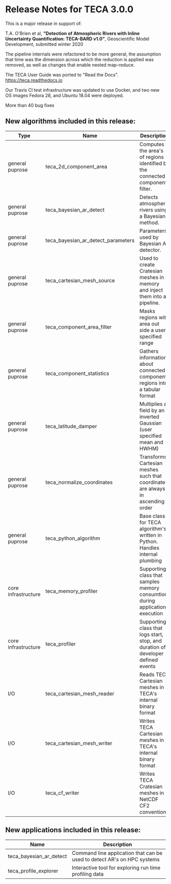 # Release Notes for TECA 3.0.0 #

This is a major release in support of:

  T.A. O'Brien et al, **"Detection of Atmospheric Rivers with Inline
  Uncertainty Quantification: TECA-BARD v1.0"**, Geoscientific Model
  Development, submitted winter 2020

The pipeline internals were refactored to be more general, the assumption that
time was the dimension across which the reduction is applied was removed, as
well as changes that enable nested map-reduce.

The TECA User Guide was ported to "Read the Docs". https://teca.readthedocs.io

Our Travis CI test infrastructure was updated to use Docker, and two new OS
images Fedora 28, and Ubuntu 18.04 were deployed.

More than 40 bug fixes

## New algorithms included in this release: ##

| Type                | Name                               | Description                                                                       |
|---------------------|------------------------------------|-----------------------------------------------------------------------------------|
| general puprose     | teca_2d_component_area             | Computes the area's of regions identified by the connected components filter.     |
| general puprose     | teca_bayesian_ar_detect            | Detects atmospheric rivers using a Bayesian method.                               |
| general puprose     | teca_bayesian_ar_detect_parameters | Parameters used by Bayesian AR detector.                                          |
| general puprose     | teca_cartesian_mesh_source         | Used to create Cratesian meshes in memory and inject them into a pipeline.        |
| general puprose     | teca_component_area_filter         | Masks regions with area out side a user specified range                           |
| general puprose     | teca_component_statistics          | Gathers information about connected component regions into a tabular format       |
| general puprose     | teca_latitude_damper               | Multiplies a field by an inverted Gaussian (user specified mean and HWHM)         |
| general puprose     | teca_normalize_coordinates         | Transforms Cartesian meshes such that coordinates are always in ascending order   |
| general puprose     | teca_python_algorithm              | Base class for TECA algorithm's written in Python. Handles internal plumbing      |
| core infrastructure | teca_memory_profiler               | Supporting class that samples memory consumtion during application execution      |
| core infrastructure | teca_profiler                      | Supporting class that logs start, stop, and duration of developer defined events  |
| I/O                 | teca_cartesian_mesh_reader         | Reads TECA Cartesian meshes in TECA's internal binary format                      |
| I/O                 | teca_cartesian_mesh_writer         | Writes TECA Cartesian meshes in TECA's internal binary format                     |
| I/O                 | teca_cf_writer                     | Writes TECA Cratesian meshes in NetCDF CF2 conventions                            |

## New applications included in this release: ##

| Name                     | Description                                                             |
|--------------------------|-------------------------------------------------------------------------|
| teca_bayesian_ar_detect  | Command line application that can be used to detect AR's on HPC systems |
| teca_profile_explorer    | Interactive tool for exploring run time profiling data                  |
